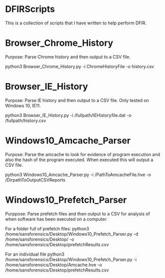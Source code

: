 # DFIRScripts
This is a collection of scripts that I have written to help perform DFIR. 

# Browser_Chrome_History
Purpose: Parse Chrome history and then output to a CSV file. 

python3 Browser_Chrome_History.py -i ChromeHistoryFile -o history.csv

# Browser_IE_History
Purpose: Parse IE history and then output to a CSV file. Only tested on Windows 10, IE11. 

python3 Browser_IE_History.py -i /fullpath/IEHistoryfile.dat -o /fullpath/history.csv

# Windows10_Amcache_Parser
Purpose: Parse the amcache to look for evidence of program execution and also the hash of the program executed. When executed this will output a CSV file.

python3 Windows10_Amcache_Parser.py -i /PathToAmcacheFile.hve -o /DirpathToOutputCSVReports

# Windows10_Prefetch_Parser
Purppose: Parse prefetch files and then output to a CSV for analysis of when software has been executed on a computer. 

For a folder full of prefetch files:
python3 /home/sansforensics/Desktop/Windows10_Prefetch_Parser.py -d /home/sansforensics/Desktop/ -o /home/sansforensics/Desktop/prefetchResults.csv

For an individual file
python3 /home/sansforensics/Desktop/Windows10_Prefetch_Parser.py -i /home/sansforensics/Desktop/Amcache.hve -o /home/sansforensics/Desktop/prefetchResults.csv
